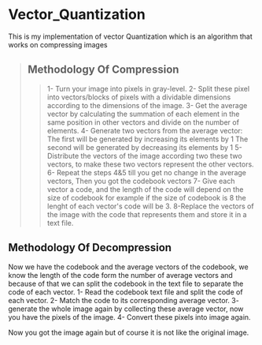 # Vector_Quantization
This is my implementation of vector Quantization which is an algorithm that works on compressing images

> ## Methodology Of Compression
>> 1- Turn your image into pixels in gray-level.
>> 2- Split these pixel into vectors/blocks of pixels with a dividable dimensions according to the dimensions of the image.
>> 3- Get the average vector by calculating the summation of each element in the same position in other vectors and divide on the number of elements.
>> 4- Generate two vectors from the average vector:
      The first will be generated by increasing its elements by 1
      The second will be generated by decreasing its elements by 1
>> 5- Distribute the vectors of the image according two these two vectors, to make these two vectors represent the other vectors.
>> 6- Repeat the steps 4&5 till you get no change in the average vectors, Then you got the codebook vectors
>> 7- Give each vector a code, and the length of the code will depend on the size of codebook for example if the size of codebook is 8 the lenght of each vector's code will be 3.
>> 8-Replace the vectors of the image with the code that represents them and store it in a text file.

## Methodology Of Decompression
Now we have the codebook and the average vectors of the codebook, we know the length of the code form the number of average vectors and because of that we can split the codebook in the text file to separate the code of each vector.
1- Read the codebook text file and split the code of each vector.
2- Match the code to its corresponding average vector.
3- generate the whole image again by collecting these average vector, now you have the pixels of the image.
4- Convert these pixels into image again.

Now you got the image again but of course it is not like the original image.
